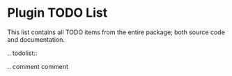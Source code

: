 # Plugin TODO List

This list contains all TODO items from the entire package; both source
code and documentation.

.. todolist::

.. comment
   comment
